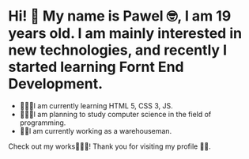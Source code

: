 <h1>Hi! 👋
My name is Pawel 🤓, I am 19 years old. I am mainly interested in new technologies, and recently I started learning Fornt End Development.</h1>

- 👨🏼‍💻I am currently learning HTML 5, CSS 3, JS.
- 👨🏼‍🎓I am planning to study computer science in the field of programming.
- 👷🏼I am currently working as a warehouseman.
  
</h2>

Check out my works🕵🏼‍♂️! Thank you for visiting my profile 👌🏽.




<!--
**Raparinio/Raparinio** is a ✨ _special_ ✨ repository because its `README.md` (this file) appears on your GitHub profile.

Here are some ideas to get you started:

- 🔭 I’m currently working on ...
- 🌱 I’m currently learning ...
- 👯 I’m looking to collaborate on ...
- 🤔 I’m looking for help with ...
- 💬 Ask me about ...
- 📫 How to reach me: ...
- 😄 Pronouns: ...
- ⚡ Fun fact: ...
-->

